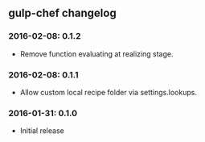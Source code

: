 ## gulp-chef changelog

### 2016-02-08: 0.1.2

* Remove function evaluating at realizing stage.

### 2016-02-08: 0.1.1

* Allow custom local recipe folder via settings.lookups.

### 2016-01-31: 0.1.0

* Initial release
